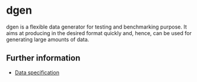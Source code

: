 # dgen
dgen is a flexible data generator for testing and benchmarking purpose.
It aims at producing in the desired format quickly and, hence, can be used for generating large amounts of data.

## Further information
* [Data specification](SPECIFICATION.md)
